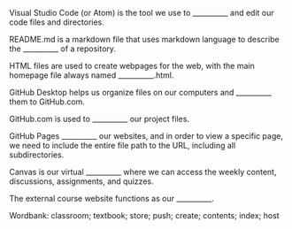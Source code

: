 Visual Studio Code (or Atom) is the tool we use to __________ and edit our code files and directories.

README.md is a markdown file that uses markdown language to describe the __________ of a repository.

HTML files are used to create webpages for the web, with the main homepage file always named __________.html.

GitHub Desktop helps us organize files on our computers and __________ them to GitHub.com.

GitHub.com is used to __________ our project files.

GitHub Pages __________ our websites, and in order to view a specific page, we need to include the entire file path to the URL, including all subdirectories.

Canvas is our virtual __________ where we can access the weekly content, discussions, assignments, and quizzes.

The external course website functions as our __________.

Wordbank: classroom; textbook; store; push; create; contents; index; host